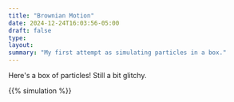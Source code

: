```yaml
---
title: "Brownian Motion"
date: 2024-12-24T16:03:56-05:00
draft: false
type:
layout:
summary: "My first attempt as simulating particles in a box."
---
```


Here's a box of particles! Still a bit glitchy.

{{% simulation %}}
